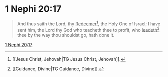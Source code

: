 # 1 Nephi 20:17

> And thus saith the Lord, thy <u>Redeemer</u>[^a], the Holy One of Israel; I have sent him, the Lord thy God who teacheth thee to profit, who <u>leadeth</u>[^b] thee by the way thou shouldst go, hath done it.

[1 Nephi 20:17](https://www.churchofjesuschrist.org/study/scriptures/bofm/1-ne/20?lang=eng&id=p17#p17)


[^a]: [[Jesus Christ, Jehovah|TG Jesus Christ, Jehovah]].  
[^b]: [[Guidance, Divine|TG Guidance, Divine]].  
